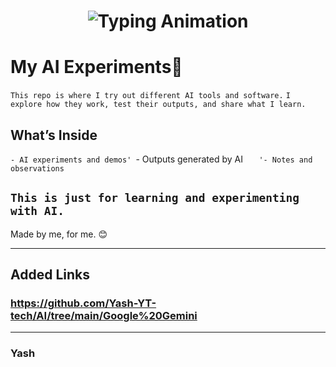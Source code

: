 
<!-- Header with Typing Animation -->
<h1 align="center">
  <img src="https://readme-typing-svg.herokuapp.com?font=Fira+Code&size=28&pause=1000&color=000000center=true&vCenter=true&width=600&lines=🚀+Yash's+AI+Experiment;Using+AI+LLM+Tools+Agents;Explore+→+Learn+→+Apply+→+Result" alt="Typing Animation" />
</h1>



# My AI Experiments🤖

`This repo is where I try out different AI tools and software.`
`I explore how they work, test their outputs, and share what I learn.` 

## What’s Inside
`- AI experiments and demos'
`- Outputs generated by AI `  
'- Notes and observations`

`This is just for learning and experimenting with AI.`  
---
Made by me, for me. 😊

---
## Added Links

### **https://github.com/Yash-YT-tech/AI/tree/main/Google%20Gemini**


---


### Yash

